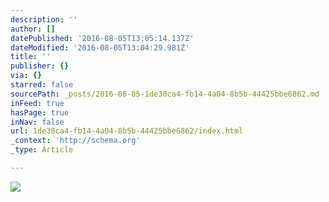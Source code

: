 ```yaml
---
description: ''
author: []
datePublished: '2016-08-05T13:05:14.137Z'
dateModified: '2016-08-05T13:04:29.981Z'
title: ''
publisher: {}
via: {}
starred: false
sourcePath: _posts/2016-08-05-1de30ca4-fb14-4a04-8b5b-44425bbe6862.md
inFeed: true
hasPage: true
inNav: false
url: 1de30ca4-fb14-4a04-8b5b-44425bbe6862/index.html
_context: 'http://schema.org'
_type: Article

---
```

![](https://the-grid-user-content.s3-us-west-2.amazonaws.com/7b11adb2-3901-4f38-88a7-4056d6f2f788.jpg)